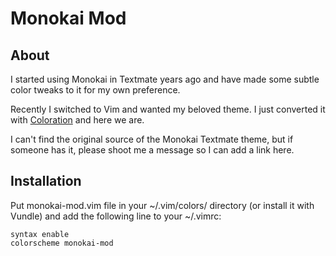 # Monokai Mod

## About

I started using Monokai in Textmate years ago and have made some subtle color tweaks to it for my own preference.

Recently I switched to Vim and wanted my beloved theme. I just converted it with [Coloration](https://github.com/sickill/coloration) and here we are.

I can't find the original source of the Monokai Textmate theme, but if someone has it, please shoot me a message so I can add a link here.

## Installation

Put monokai-mod.vim file in your ~/.vim/colors/ directory (or install it with Vundle) and add the following line to your ~/.vimrc:

    syntax enable
    colorscheme monokai-mod

